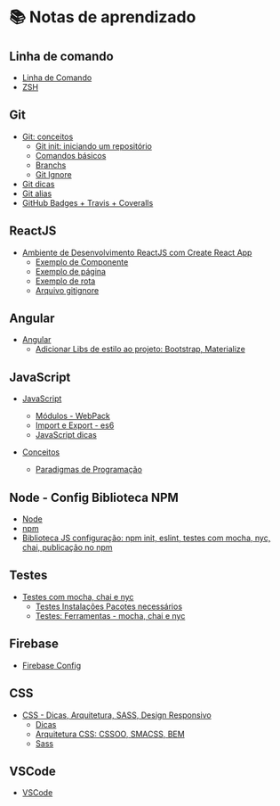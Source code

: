 # :books: Notas de aprendizado

<!-- :link: [Acessar via GitHub Pages](https://layshidani.github.io/my-learning-notes/) -->


<!-- gerador de table of contents:
  https://magnetikonline.github.io/markdown-toc-generate/

  https://ecotrust-canada.github.io/markdown-toc/
 -->

<!-- TODO add Linux, node-->

## Linha de comando
* [Linha de Comando](https://github.com/layshidani/my-learning-notes/blob/master/command-line/command-line.md)
* [ZSH](https://github.com/layshidani/my-learning-notes/blob/master/command-line/zsh.md)

<!-- * [Linha de Comando](https://layshidani.github.io/my-learning-notes/command-line/command-line)
* [ZSH](https://layshidani.github.io/my-learning-notes/command-line/zsh) -->

## Git
* [Git: conceitos](https://github.com/layshidani/my-learning-notes/blob/master/git/git.md)
  * [Git init: iniciando um repositório](https://github.com/layshidani/my-learning-notes/blob/master/git/basic-commands.md)
  * [Comandos básicos](https://github.com/layshidani/my-learning-notes/blob/master/git/basic-commands.md)
  * [Branchs](https://github.com/layshidani/my-learning-notes/blob/master/git/branchs.md)
  * [Git Ignore](https://github.com/layshidani/my-learning-notes/blob/master/git/gitignore.md)
* [Git dicas](https://github.com/layshidani/my-learning-notes/blob/master/git/git-tips.md)
* [Git alias](https://github.com/layshidani/my-learning-notes/blob/master/git/git-alias.md)
* [GitHub Badges + Travis + Coveralls](https://github.com/layshidani/my-learning-notes/blob/master/git/github-badges.md)

<!-- * [Git e GitHub](https://layshidani.github.io/my-learning-notes/git-github/git)
* [Git alias](https://layshidani.github.io/my-learning-notes/git-github/git-alias)
* [GitHub Badges + Travis + Coveralls](https://layshidani.github.io/my-learning-notes/git-github/github-badges) -->

## ReactJS
<!-- * [Ambiente de Desenvolvimento ReactJS com Create React App](https://layshidani.github.io/my-learning-notes/react/create-react-app)
  * [Exemplo de Componente](https://layshidani.github.io/my-learning-notes/react/component)
  * [Exemplo de página](https://layshidani.github.io/my-learning-notes/react/page)
  * [Exemplo de rota](https://layshidani.github.io/my-learning-notes/react/rota)
  * [Arquivo gitignore](https://layshidani.github.io/my-learning-notes/react/gitignore-react) -->

* [Ambiente de Desenvolvimento ReactJS com Create React App](https://github.com/layshidani/my-learning-notes/blob/master/react/create-react-app.md)
  * [Exemplo de Componente](https://github.com/layshidani/my-learning-notes/blob/master/react/component.md)
  * [Exemplo de página](https://github.com/layshidani/my-learning-notes/blob/master/react/page.md)
  * [Exemplo de rota](https://github.com/layshidani/my-learning-notes/blob/master/react/rota.md)
  * [Arquivo gitignore](https://github.com/layshidani/my-learning-notes/blob/master/react/gitignore-react.md)

## Angular
* [Angular](https://github.com/layshidani/my-learning-notes/blob/master/angular/angular.md)
  * [Adicionar Libs de estilo ao projeto: Bootstrap, Materialize](https://github.com/layshidani/my-learning-notes/blob/master/angular/angular-bootstrap.md)
<!-- * [Angular](https://layshidani.github.io/my-learning-notes/angular/angular) -->

## JavaScript
* [JavaScript](https://github.com/layshidani/learning-front-end/tree/master/learning-js)
  * [Módulos - WebPack](https://github.com/layshidani/my-learning-notes/tree/master/modules-webpack/)
  * [Import e Export - es6](https://github.com/layshidani/my-learning-notes/blob/master/import-export/import-export.md)
  * [JavaScript dicas](https://github.com/layshidani/my-learning-notes/blob/master/javascript/js-tips.md)

* [Conceitos]()
  * [Paradigmas de Programação](https://github.com/layshidani/my-learning-notes/blob/master/conceitos/paradigmas.md)

## Node - Config Biblioteca NPM
* [Node](https://github.com/layshidani/my-learning-notes/blob/master/node/node.md)
* [npm](https://github.com/layshidani/my-learning-notes/blob/master/node/npm.md)
* [Biblioteca JS configuração: npm init, eslint, testes com mocha, nyc, chai, publicação no npm](https://github.com/layshidani/my-learning-notes/tree/master/lib-js-config)

<!-- * [Node](https://layshidani.github.io/my-learning-notes/node/node)
* [npm](https://layshidani.github.io/my-learning-notes/node/npm)
* [Biblioteca JS configuração: npm init, eslint, testes com mocha, nyc, chai, publicação no npm](https://layshidani.github.io/my-learning-notes/lib-js-config) -->

## Testes
* [Testes com mocha, chai e nyc](https://github.com/layshidani/my-learning-notes/blob/master/tests-tdd/readme.md)
  * [Testes Instalações Pacotes necessários](https://github.com/layshidani/my-learning-notes/blob/master/tests-tdd/testes-instalacoes.md)
  * [Testes: Ferramentas - mocha, chai e nyc](https://github.com/layshidani/my-learning-notes/blob/master/tests-tdd/testes-instalacoes.md)


<!-- * [Testes com mocha, chai e nyc](https://layshidani.github.io/my-learning-notes/tests-tdd/)
  * [Testes Instalações Pacotes necessários](https://layshidani.github.io/my-learning-notes/tests-tdd/testes-instalacoes)
  * [Testes: Ferramentas - mocha, chai e nyc](https://layshidani.github.io/my-learning-notes/tests-tdd/testes-ferramentas) -->

## Firebase
* [Firebase Config](https://github.com/layshidani/my-learning-notes/blob/master/firebase/firebase-config.md)

## CSS
* [CSS - Dicas, Arquitetura, SASS, Design Responsivo](https://github.com/layshidani/my-learning-notes/blob/master/learning-css/readme.md)
  * [Dicas](https://github.com/layshidani/my-learning-notes/blob/master/learning-css/dicas-css.md)
  * [Arquitetura CSS: CSSOO, SMACSS, BEM](https://github.com/layshidani/my-learning-notes/blob/master/learning-css/arq-css.md)
  * [Sass](https://github.com/layshidani/my-learning-notes/blob/master/learning-css/sass.md)
  <!-- * [Design Responsivo - CookBook](https://github.com/layshidani/my-learning-notes/blob/master/learning-css/design-reponsivo-receita.md) -->

## VSCode
* [VSCode](https://github.com/layshidani/my-learning-notes/blob/master/vscode.md)
